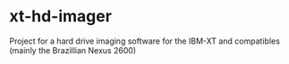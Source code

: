 # xt-hd-imager
Project for a hard drive imaging software for the IBM-XT and compatibles (mainly the Brazillian Nexus 2600)
